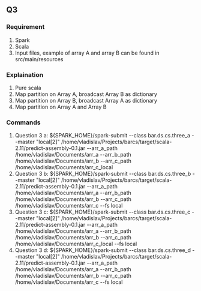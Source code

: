 
## Q3

### Requirement
1. Spark
2. Scala
3. Input files, example of array A and array B can be found in src/main/resources

### Explaination
1. Pure scala
2. Map partition on Array A, broadcast Array B as dictionary
3. Map partition on Array B, broadcast Array A as dictionary
4. Map partition on Array A and Array B

### Commands
1. Question 3 a: ${SPARK_HOME}/spark-submit --class bar.ds.cs.three_a --master "local[2]" /home/vladislav/Projects/barcs/target/scala-2.11/predict-assembly-0.1.jar --arr_a_path /home/vladislav/Documents/arr_a --arr_b_path /home/vladislav/Documents/arr_b --arr_c_path /home/vladislav/Documents/arr_c_local
2. Question 3 b: ${SPARK_HOME}/spark-submit --class bar.ds.cs.three_b --master "local[2]" /home/vladislav/Projects/barcs/target/scala-2.11/predict-assembly-0.1.jar --arr_a_path /home/vladislav/Documents/arr_a --arr_b_path /home/vladislav/Documents/arr_b --arr_c_path /home/vladislav/Documents/arr_c --fs local
3. Question 3 c: ${SPARK_HOME}/spark-submit --class bar.ds.cs.three_c --master "local[2]" /home/vladislav/Projects/barcs/target/scala-2.11/predict-assembly-0.1.jar --arr_a_path /home/vladislav/Documents/arr_a --arr_b_path /home/vladislav/Documents/arr_b --arr_c_path /home/vladislav/Documents/arr_c_local --fs local
4. Question 3 d: ${SPARK_HOME}/spark-submit --class bar.ds.cs.three_d --master "local[2]" /home/vladislav/Projects/barcs/target/scala-2.11/predict-assembly-0.1.jar --arr_a_path /home/vladislav/Documents/arr_a --arr_b_path /home/vladislav/Documents/arr_b --arr_c_path /home/vladislav/Documents/arr_c --fs local

